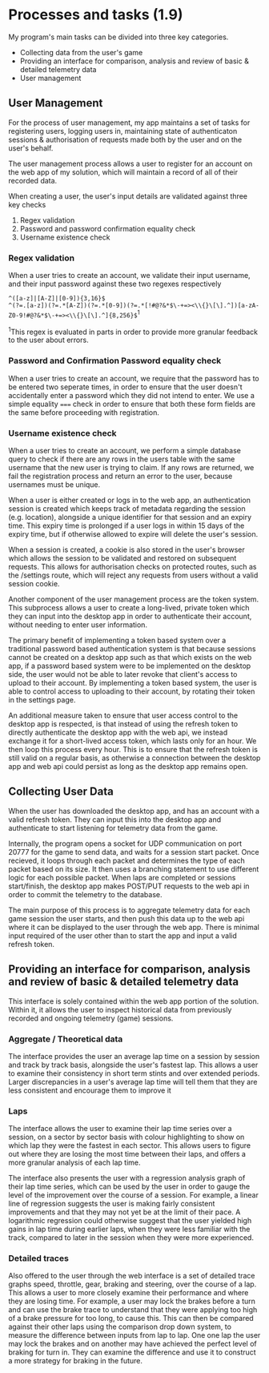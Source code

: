 # Processes and tasks (1.9)

My program's main tasks can be divided into three key categories.

- Collecting data from the user's game
- Providing an interface for comparison, analysis and review of basic & detailed telemetry data
- User management

## User Management

For the process of user management, my app maintains a set of tasks for registering users, logging users in, maintaining state of authenticaton sessions & authorisation of requests made both by the user and on the user's behalf.

The user management process allows a user to register for an account on the web app of my solution, which will maintain a record of all of their recorded data.

When creating a user, the user's input details are validated against three key checks

1. Regex validation
2. Password and password confirmation equality check
3. Username existence check

### Regex validation

When a user tries to create an account, we validate their input username, and their input password against these two regexes respectively

`^([a-z]|[A-Z]|[0-9]){3,16}$`  
`^(?=.[a-z])(?=.*[A-Z])(?=.*[0-9])(?=.*[!#@?&*$\-+=><\\{}\[\].^])[a-zA-Z0-9!#@?&*$\-+=><\\{}\[\].^]{8,256}$`<sup>1</sup>

<sup>1</sup>This regex is evaluated in parts in order to provide more granular feedback to the user about errors.

### Password and Confirmation Password equality check

When a user tries to create an account, we require that the password has to be entered two seperate times, in order to ensure that the user doesn't accidentally enter a password which they did not intend to enter. We use a simple equality `===` check in order to ensure that both these form fields are the same before proceeding with registration.

### Username existence check

When a user tries to create an account, we perform a simple database query to check if there are any rows in the users table with the same username that the new user is trying to claim. If any rows are returned, we fail the registration process and return an error to the user, because usernames must be unique.

When a user is either created or logs in to the web app, an authentication session is created which keeps track of metadata regarding the session (e.g. location), alongside a unique identifier for that session and an expiry time. This expiry time is prolonged if a user logs in within 15 days of the expiry time, but if otherwise allowed to expire will delete the user's session.

When a session is created, a cookie is also stored in the user's browser which allows the session to be validated and restored on subsequent requests. This allows for authorisation checks on protected routes, such as the /settings route, which will reject any requests from users without a valid session cookie.

Another component of the user management process are the token system. This subprocess allows a user to create a long-lived, private token which they can input into the desktop app in order to authenticate their account, without needing to enter user information.

The primary benefit of implementing a token based system over a traditional password based authentication system is that because sessions cannot be created on a desktop app such as that which exists on the web app, if a password based system were to be implemented on the desktop side, the user would not be able to later revoke that client's access to upload to their account. By implementing a token based system, the user is able to control access to uploading to their account, by rotating their token in the settings page.

An additional measure taken to ensure that user access control to the desktop app is respected, is that instead of using the refresh token to directly authenticate the desktop app with the web api, we instead exchange it for a short-lived access token, which lasts only for an hour. We then loop this process every hour. This is to ensure that the refresh token is still valid on a regular basis, as otherwise a connection between the desktop app and web api could persist as long as the desktop app remains open.

## Collecting User Data

When the user has downloaded the desktop app, and has an account with a valid refresh token. They can input this into the desktop app and authenticate to start listening for telemetry data from the game.

Internally, the program opens a socket for UDP communication on port 20777 for the game to send data, and waits for a session start packet. Once recieved, it loops through each packet and determines the type of each packet based on its size. It then uses a branching statement to use different logic for each possible packet. When laps are completed or sessions start/finish, the desktop app makes POST/PUT requests to the web api in order to commit the telemetry to the database.

The main purpose of this process is to aggregate telemetry data for each game session the user starts, and then push this data up to the web api where it can be displayed to the user through the web app. There is minimal input required of the user other than to start the app and input a valid refresh token.

## Providing an interface for comparison, analysis and review of basic & detailed telemetry data

This interface is solely contained within the web app portion of the solution. Within it, it allows the user to inspect historical data from previously recorded and ongoing telemetry (game) sessions.

### Aggregate / Theoretical data

The interface provides the user an average lap time on a session by session and track by track basis, alongside the user's fastest lap. This allows a user to examine their consistency in short term stints and over extended periods. Larger discrepancies in a user's average lap time will tell them that they are less consistent and encourage them to improve it

### Laps

The interface allows the user to examine their lap time series over a session, on a sector by sector basis with colour highlighting to show on which lap they were the fastest in each sector. This allows users to figure out where they are losing the most time between their laps, and offers a more granular analysis of each lap time.

The interface also presents the user with a regression analysis graph of their lap time series, which can be used by the user in order to gauge the level of the improvement over the course of a session. For example, a linear line of regression suggests the user is making fairly consistent improvements and that they may not yet be at the limit of their pace. A logarithmic regression could otherwise suggest that the user yielded high gains in lap time during earlier laps, when they were less familiar with the track, compared to later in the session when they were more experienced.

### Detailed traces

Also offered to the user through the web interface is a set of detailed trace graphs speed, throttle, gear, braking and steering, over the course of a lap. This allows a user to more closely examine their performance and where they are losing time. For example, a user may lock the brakes before a turn and can use the brake trace to understand that they were applying too high of a brake pressure for too long, to cause this. This can then be compared against their other laps using the comparison drop down system, to measure the difference between inputs from lap to lap. One one lap the user may lock the brakes and on another may have achieved the perfect level of braking for turn in. They can examine the difference and use it to construct a more strategy for braking in the future.
